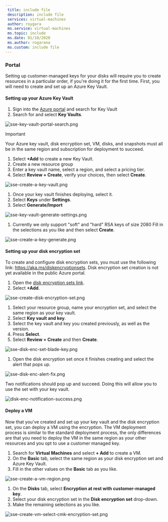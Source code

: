```yaml
---
 title: include file
 description: include file
 services: virtual-machines
 author: roygara
 ms.service: virtual-machines
 ms.topic: include
 ms.date: 01/10/2020
 ms.author: rogarana
 ms.custom: include file
---
```

### Portal

Setting up customer-managed keys for your disks will require you to create resources in a particular order, if you're doing it for the first time. First, you will need to create and set up an Azure Key Vault.

#### Setting up your Azure Key Vault

1. Sign into the [Azure portal](https://portal.azure.com/) and search for Key Vault
1. Search for and select **Key Vaults**.

![sse-key-vault-portal-search.png](media/virtual-machines-disk-encryption-portal/sse-key-vault-portal-search.png)

> [!IMPORTANT]
> Your Azure key vault, disk encryption set, VM, disks, and snapshots must all be in the same region and subscription for deployment to succeed.

1. Select **+Add** to create a new Key Vault.
1. Create a new resource group
1. Enter a key vault name, select a region, and select a pricing tier.
1. Select **Review + Create**, verify your choices, then select **Create**.

![sse-create-a-key-vault.png](media/virtual-machines-disk-encryption-portal/sse-create-a-key-vault.png)

1. Once your key vault finishes deploying, select it.
1. Select **Keys** under **Settings**.
1. Select **Generate/Import**

![sse-key-vault-generate-settings.png](media/virtual-machines-disk-encryption-portal/sse-key-vault-generate-settings.png)

1. Currently we only support "soft" and "hard" RSA keys of size 2080 Fill in the selections as you like and then select **Create**.

![sse-create-a-key-generate.png](media/virtual-machines-disk-encryption-portal/sse-create-a-key-generate.png)

#### Setting up your disk encryption set

To create and configure disk encryption sets, you must use the following link: https://aka.ms/diskencryptionsets. Disk encryption set creation is not yet available in the public Azure portal.

1. Open the [disk encryption sets link](https://aka.ms/diskencryptionsets).
1. Select **+Add**.

![sse-create-disk-encryption-set.png](media/virtual-machines-disk-encryption-portal/sse-create-disk-encryption-set.png)

1. Select your resource group, name your encryption set, and select the same region as your key vault.
1. Select **Key vault and key**.
1. Select the key vault and key you created previously, as well as the version.
1. Press **Select**.
1. Select **Review + Create** and then **Create**.

![sse-disk-enc-set-blade-key.png](media/virtual-machines-disk-encryption-portal/sse-disk-enc-set-blade-key.png)

1. Open the disk encryption set once it finishes creating and select the alert that pops up.

![sse-disk-enc-alert-fix.png](media/virtual-machines-disk-encryption-portal/sse-disk-enc-alert-fix.png)

Two notifications should pop up and succeed. Doing this will allow you to use the set with your key vault.

![disk-enc-notification-success.png](media/virtual-machines-disk-encryption-portal/disk-enc-notification-success.png)

#### Deploy a VM

Now that you've created and set up your key vault and the disk encryption set, you can deploy a VM using the encryption.
The VM deployment process is similar to the standard deployment process, the only differences are that you need to deploy the VM in the same region as your other resources and you opt to use a customer managed key.

1. Search for **Virtual Machines** and select **+ Add** to create a VM.
1. On the **Basic** tab, select the same region as your disk encryption set and Azure Key Vault.
1. Fill in the other values on the **Basic** tab as you like.

![sse-create-a-vm-region.png](media/virtual-machines-disk-encryption-portal/sse-create-a-vm-region.png)

1. On the **Disks** tab, select **Encryption at rest with customer-managed key**.
1. Select your disk encryption set in the **Disk encryption set** drop-down.
1. Make the remaining selections as you like.

![sse-create-vm-select-cmk-encryption-set.png](media/virtual-machines-disk-encryption-portal/sse-create-vm-select-cmk-encryption-set.png)